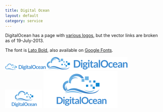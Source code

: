 ```yaml
---
title: Digital Ocean
layout: default
category: service
---
```


DigitalOcean has a page with [various logos](https://www.digitalocean.com/badges-and-logos), but the vector links are broken as of 19-July-2013.

The font is [Lato Bold](http://www.latofonts.com/), also available on [Google Fonts](http://www.google.com/fonts/specimen/Lato).

![horizontal digitalocean logo](digitalocean-horizontal.png) ![horizontal digitalocean logo](digitalocean-horizontal.svg)
![120x60 digitalocean logo](digitalocean-120x60.png) ![120x60 digitalocean logo](digitalocean-ar21.svg)
